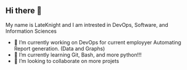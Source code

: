 ## Hi there 👋

My name is LateKnight and I am intrested in DevOps, Software, and Information Sciences 

- 🔭 I’m currently working on DevOps for current employyer Automating Report generation. (Data and Graphs)
- 🌱 I’m currently learning Git, Bash, and more python!!!
- 👯 I’m looking to collaborate on more projets 


<!--
**LateKnight9/LateKnight9** is a ✨ _special_ ✨ repository because its `README.md` (this file) appears on your GitHub profile.

Here are some ideas to get you started:

- 🔭 I’m currently working on ...
- 🌱 I’m currently learning ...
- 👯 I’m looking to collaborate on ...
- 🤔 I’m looking for help with ...
- 💬 Ask me about ...
- 📫 How to reach me: ...
- 😄 Pronouns: ...
- ⚡ Fun fact: ...
-->
